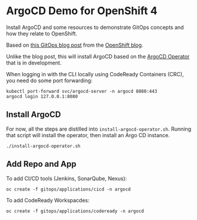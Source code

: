 # ArgoCD Demo for OpenShift 4

Install ArgoCD and some resources to demonstrate GitOps concepts and how they relate to OpenShift.

Based on [this GitOps blog post](https://blog.openshift.com/introduction-to-gitops-with-openshift/) from the [OpenShift blog](https://blog.openshift.com).

Unlike the blog post, this will install ArgoCD based on the [ArgoCD Operator](https://github.com/argoproj-labs/argocd-operator) that is in development.

When logging in with the CLI locally using CodeReady Containers (CRC), you need do some port forwarding:
```
kubectl port-forward svc/argocd-server -n argocd 8080:443
argocd login 127.0.0.1:8080
```

## Install ArgoCD

For now, all the steps are distilled into `install-argocd-operator.sh`.  Running that script will install the operator, then install an Argo CD instance.

```
./install-argocd-operator.sh
```


## Add Repo and App

To add CI/CD tools (Jenkins, SonarQube, Nexus):
```
oc create -f gitops/applications/cicd -n argocd
```

To add CodeReady Workspacdes:
```
oc create -f gitops/applications/codeready -n argocd
```